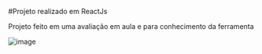 
#Projeto realizado em ReactJs


Projeto feito em uma avaliação em aula e para conhecimento da ferramenta

![image](https://user-images.githubusercontent.com/30122707/124397606-40580b00-dce7-11eb-953d-5d75ce08a244.png)
